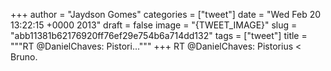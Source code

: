 
+++
author = "Jaydson Gomes"
categories = ["tweet"]
date = "Wed Feb 20 13:22:15 +0000 2013"
draft = false
image = "{TWEET_IMAGE}"
slug = "abb11381b62176920ff76ef29e754b6a714dd132"
tags = ["tweet"]
title = """RT @DanielChaves: Pistori..."""
+++
RT @DanielChaves: Pistorius &lt; Bruno.
